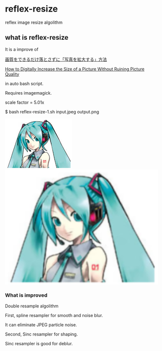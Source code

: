 # reflex-resize
reflex image resize algolithm

## what is reflex-resize
It is a improve of

[画質をできるだけ落とさずに「写真を拡大する」方法](https://www.lifehacker.jp/2017/02/170204_20170204_picture_size.html)

[How to Digitally Increase the Size of a Picture Without Ruining Picture Quality](https://www.makeuseof.com/tag/how-to-digitally-increase-the-size-of-a-picture-without-ruining-picture-quality/)

in auto bash script.

Requires imagemagick.

scale factor = 5.01x

$ bash reflex-resize-1.sh input.jpeg output.png

![original](miku-noisy.png "ORIGINAL")
![reflex-resize applied](miku-noisy-5x.png "reflex-resize applied")

### What is improved
Double resample algolithm

First, spline resampler for smooth and noise blur.

It can eliminate JPEG particle noise.

Second, Sinc resampler for shaping.

Sinc resampler is good for deblur.
